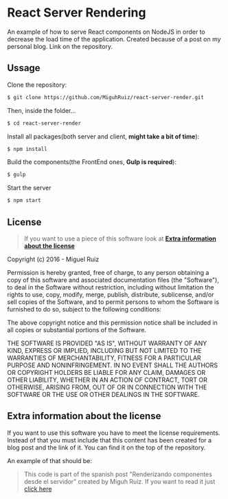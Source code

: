 # React Server Rendering

An example of how to serve React components on NodeJS in order to decrease the load time of the application. Created because of a post on my personal blog. Link on the repository.

## Ussage

Clone the repository:
```bash
$ git clone https://github.com/MiguhRuiz/react-server-render.git
```
Then, inside the folder...
```bash
$ cd react-server-render
```

Install all packages(both server and client, **might take a bit of time**):
```bash
$ npm install
```

Build the components(the FrontEnd ones, **Gulp is required**):
```bash
$ gulp
```
Start the server
```bash
$ npm start
```

## License

>If you want to use a piece of this software look at [**Extra information about the license**](#extra-information-about-the-license)

Copyright (c) 2016 - Miguel Ruiz

Permission is hereby granted, free of charge, to any person obtaining a copy of this software and associated documentation files (the "Software"), to deal in the Software without restriction, including without limitation the rights to use, copy, modify, merge, publish, distribute, sublicense, and/or sell copies of the Software, and to permit persons to whom the Software is furnished to do so, subject to the following conditions:

The above copyright notice and this permission notice shall be included in all copies or substantial portions of the Software.

THE SOFTWARE IS PROVIDED "AS IS", WITHOUT WARRANTY OF ANY KIND, EXPRESS OR IMPLIED, INCLUDING BUT NOT LIMITED TO THE WARRANTIES OF MERCHANTABILITY, FITNESS FOR A PARTICULAR PURPOSE AND NONINFRINGEMENT. IN NO EVENT SHALL THE AUTHORS OR COPYRIGHT HOLDERS BE LIABLE FOR ANY CLAIM, DAMAGES OR OTHER LIABILITY, WHETHER IN AN ACTION OF CONTRACT, TORT OR OTHERWISE, ARISING FROM, OUT OF OR IN CONNECTION WITH THE SOFTWARE OR THE USE OR OTHER DEALINGS IN THE SOFTWARE.

## Extra information about the license

If you want to use this software you have to meet the license requirements. Instead of that you must include that this content has been created for a blog post and the link of it. You can find it on the top of the repository.

An example of that should be:

> This code is part of the spanish post "Renderizando componentes desde el servidor" created by Miguh Ruiz. If you want to read it just [click here](#)
